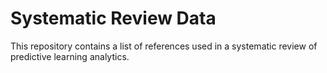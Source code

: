 # **Systematic Review Data**
This repository contains a list of references used in a systematic review of predictive learning analytics.

